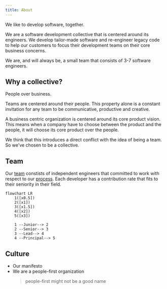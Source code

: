 ```yaml
---
title: About
---
```


We like to develop software, together.

We are a software development collective that is centered around its engineers.
We develop tailor-made software and re-engineer legacy code to help our
customers to focus their development teams on their core business concerns.

We are, and will always be, a small team that consists of 3-7 software
engineers.

## Why a collective?

People over business.

Teams are centered around their people. This property alone is a constant
invitation for any team to be communicative, productive and creative.

A business centric organization is centered around its core product vision. This
means when a company have to choose between the product and the people, it will
choose its core product over the people.

We think that this introduces a direct conflict with the idea of being a team.
So we've chosen to be a collective.

## Team

Our [team][github-people] constists of independent engineers that committed to
work with respect to our [process](./process.md). Each developer has a
contribution rate that fits to their seniority in their field.

```mermaid
flowchart LR
    1([x0.5])
    2([x1])
    3([x1.5])
    4([x2])
    5([x3])

    1 --Junior--> 2
    2 --Senior--> 3
    3 --Lead--> 4
    4 --Principal--> 5
```

## Culture

<!-- TODO -->

- Our manifesto
- We are a people-first organization
  > people-first might not be a good name

[github-people]: https://github.com/orgs/mouseless/people
